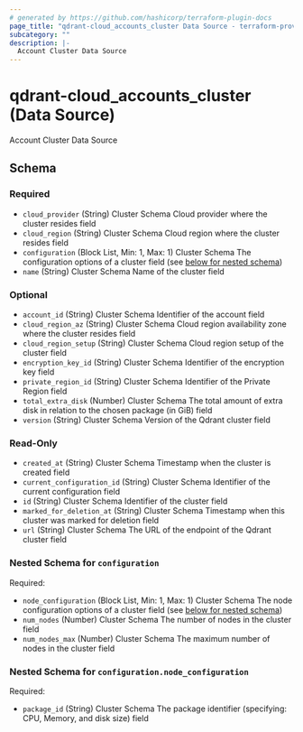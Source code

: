```yaml
---
# generated by https://github.com/hashicorp/terraform-plugin-docs
page_title: "qdrant-cloud_accounts_cluster Data Source - terraform-provider-qdrant-cloud"
subcategory: ""
description: |-
  Account Cluster Data Source
---
```


# qdrant-cloud_accounts_cluster (Data Source)

Account Cluster Data Source



<!-- schema generated by tfplugindocs -->
## Schema

### Required

- `cloud_provider` (String) Cluster Schema Cloud provider where the cluster resides field
- `cloud_region` (String) Cluster Schema Cloud region where the cluster resides field
- `configuration` (Block List, Min: 1, Max: 1) Cluster Schema The configuration options of a cluster field (see [below for nested schema](#nestedblock--configuration))
- `name` (String) Cluster Schema Name of the cluster field

### Optional

- `account_id` (String) Cluster Schema Identifier of the account field
- `cloud_region_az` (String) Cluster Schema Cloud region availability zone where the cluster resides field
- `cloud_region_setup` (String) Cluster Schema Cloud region setup of the cluster field
- `encryption_key_id` (String) Cluster Schema Identifier of the encryption key field
- `private_region_id` (String) Cluster Schema Identifier of the Private Region field
- `total_extra_disk` (Number) Cluster Schema The total amount of extra disk in relation to the chosen package (in GiB) field
- `version` (String) Cluster Schema Version of the Qdrant cluster field

### Read-Only

- `created_at` (String) Cluster Schema Timestamp when the cluster is created field
- `current_configuration_id` (String) Cluster Schema Identifier of the current configuration field
- `id` (String) Cluster Schema Identifier of the cluster field
- `marked_for_deletion_at` (String) Cluster Schema Timestamp when this cluster was marked for deletion field
- `url` (String) Cluster Schema The URL of the endpoint of the Qdrant cluster field

<a id="nestedblock--configuration"></a>
### Nested Schema for `configuration`

Required:

- `node_configuration` (Block List, Min: 1, Max: 1) Cluster Schema The node configuration options of a cluster field (see [below for nested schema](#nestedblock--configuration--node_configuration))
- `num_nodes` (Number) Cluster Schema The number of nodes in the cluster field
- `num_nodes_max` (Number) Cluster Schema The maximum number of nodes in the cluster field

<a id="nestedblock--configuration--node_configuration"></a>
### Nested Schema for `configuration.node_configuration`

Required:

- `package_id` (String) Cluster Schema The package identifier (specifying: CPU, Memory, and disk size) field
